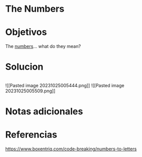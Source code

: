 # The Numbers
# Objetivos
The [numbers](https://jupiter.challenges.picoctf.org/static/f209a32253affb6f547a585649ba4fda/the_numbers.png)... what do they mean?
# Solucion
```bash

```
![[Pasted image 20231025005444.png]]
![[Pasted image 20231025005509.png]]
# Notas adicionales

# Referencias
https://www.boxentriq.com/code-breaking/numbers-to-letters